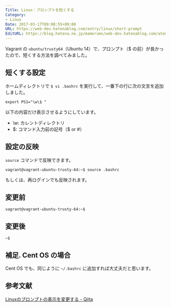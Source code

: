 ```yaml
---
Title: Linux：プロンプトを短くする
Category:
- Linux
Date: 2017-03-17T09:08:55+09:00
URL: https://web-dev.hatenablog.com/entry/linux/short-prompt
EditURL: https://blog.hatena.ne.jp/mamorums/web-dev.hatenablog.com/atom/entry/10328749687227825705
---
```


Vagrant の `ubuntu/trusty64`（Ubuntu 14）で、プロンプト（$ の前）が長かったので、短くする方法を調べてみました。


## 短くする設定
ホームディレクトリで `$ vi .bashrc` を実行して、一番下の行に次の文言を追加しました。

```
export PS1="\w\$ "
```

以下の内容だけ表示させるようにしています。

- \w: カレントディレクトリ
- \$: コマンド入力前の記号（$ or #）


## 設定の反映
`source` コマンドで反映できます。

```
vagrant@vagrant-ubuntu-trusty-64:~$ source .bashrc
```

もしくは、再ログインでも反映されます。


## 変更前
```
vagrant@vagrant-ubuntu-trusty-64:~$
```


## 変更後
```
~$
```

## 補足. Cent OS の場合
Cent OS でも、同じように `~/.bashrc` に追加すれば大丈夫だと思います。


## 参考文献
[Linuxのプロンプトの表示を変更する - Qiita](http://qiita.com/katsukii/items/da37d1fdf974bd0e4c2f)
